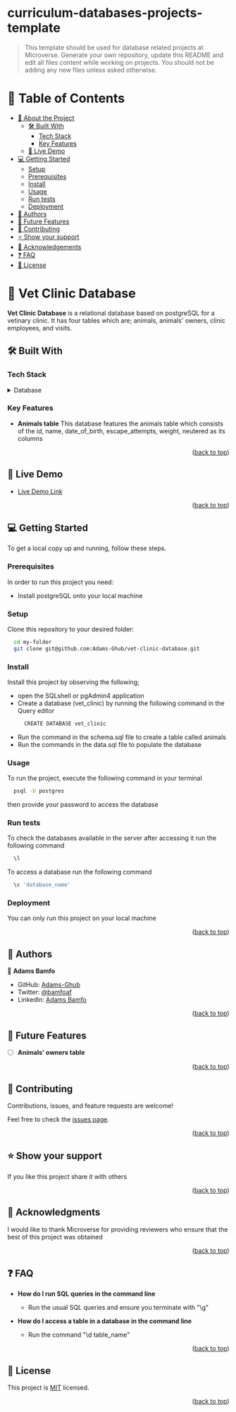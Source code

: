 # curriculum-databases-projects-template

> This template should be used for database related projects at Microverse.
> Generate your own repository, update this README and edit all files content while working on projects. You should not be adding any new files unless asked otherwise.


# 📗 Table of Contents

- [📖 About the Project](#about-project)
  - [🛠 Built With](#built-with)
    - [Tech Stack](#tech-stack)
    - [Key Features](#key-features)
  - [🚀 Live Demo](#live-demo)
- [💻 Getting Started](#getting-started)
  - [Setup](#setup)
  - [Prerequisites](#prerequisites)
  - [Install](#install)
  - [Usage](#usage)
  - [Run tests](#run-tests)
  - [Deployment](#triangular_flag_on_post-deployment)
- [👥 Authors](#authors)
- [🔭 Future Features](#future-features)
- [🤝 Contributing](#contributing)
- [⭐️ Show your support](#support)
- [🙏 Acknowledgements](#acknowledgements)
- [❓ FAQ](#faq)
- [📝 License](#license)


# 📖 Vet Clinic Database <a name="about-project"></a>


**Vet Clinic Database** is a relational database based on postgreSQL for a vetinary clinic. It has four tables which are; animals, animals' owners, clinic employees, and visits. 

## 🛠 Built With <a name="built-with"></a>

### Tech Stack <a name="tech-stack"></a>

<details>
<summary>Database</summary>
  <ul>
    <li><a href="https://www.postgresql.org/">PostgreSQL</a></li>
  </ul>
</details>


### Key Features <a name="key-features"></a>

- **Animals table** This database features the animals table which consists of the id, name, date_of_birth, escape_attempts, weight, neutered as its columns


<p align="right">(<a href="#readme-top">back to top</a>)</p>


## 🚀 Live Demo <a name="live-demo"></a>

- [Live Demo Link]('#')

<p align="right">(<a href="#readme-top">back to top</a>)</p>


## 💻 Getting Started <a name="getting-started"></a>

To get a local copy up and running, follow these steps.

### Prerequisites

In order to run this project you need:

 <ul>
    <li>Install postgreSQL onto your local machine</li>
 </ul>

### Setup

Clone this repository to your desired folder:

```sh
  cd my-folder
  git clone git@github.com:Adams-Ghub/vet-clinic-database.git
```

### Install

Install this project by observing the following;
<ul>
<li>
open the SQLshell or pgAdmin4 application
</li>
<li>
Create a database (vet_clinic) by running the following command in the Query editor

```sh
  CREATE DATABASE vet_clinic
``` 
</li>
<li>
Run the command in the schema.sql file to create a table called animals
</li>
<li>
Run the commands in the data.sql file to populate the database
</li>

</ul>


### Usage

To run the project, execute the following command in your terminal

```sh
  psql -U postgres  
```
then provide your password to access the database

### Run tests

To check the databases available in the server after accessing it run the following command

```sh
  \l  
```

To access a database run the following command

```sh
  \c 'database_name'
```


### Deployment

You can only run this project on your local machine


<p align="right">(<a href="#readme-top">back to top</a>)</p>


## 👥 Authors <a name="authors"></a>

👤 **Adams Bamfo**

- GitHub: [Adams-Ghub](https://github.com/Adams-Ghub)
- Twitter: [@bamfoaf](https://twitter.com/bamfoaf)
- LinkedIn: [Adams Bamfo](https://www.linkedin.com/in/adams-bamfo/)


<p align="right">(<a href="#readme-top">back to top</a>)</p>

## 🔭 Future Features <a name="future-features"></a>

- [ ] **Animals' owners table**

<p align="right">(<a href="#readme-top">back to top</a>)</p>


## 🤝 Contributing <a name="contributing"></a>

Contributions, issues, and feature requests are welcome!

Feel free to check the [issues page](../../issues/).

<p align="right">(<a href="#readme-top">back to top</a>)</p>

## ⭐️ Show your support <a name="support"></a>

If you like this project share it with others

<p align="right">(<a href="#readme-top">back to top</a>)</p>


## 🙏 Acknowledgments <a name="acknowledgements"></a>

I would like to thank Microverse for providing reviewers who ensure that the best of this project was obtained

<p align="right">(<a href="#readme-top">back to top</a>)</p>


## ❓ FAQ <a name="faq"></a>

- **How do I run SQL queries in the command line**

  - Run the usual SQL queries and ensure you terminate with "\g"

- **How do I access a table in a database in the command line**

  - Run the command "\d table_name"

<p align="right">(<a href="#readme-top">back to top</a>)</p>


## 📝 License <a name="license"></a>

This project is [MIT](./LICENSE) licensed.

<p align="right">(<a href="#readme-top">back to top</a>)</p>

